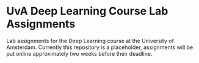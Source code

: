 # UvA Deep Learning Course Lab Assignments

Lab assignments for the Deep Learning course at the University of Amsterdam. Currently this repository is a placeholder, assignments will be put online approximately two weeks before their deadline. 
